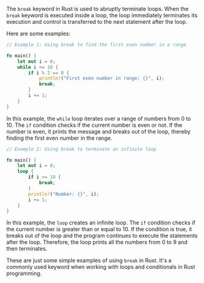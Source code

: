 The `break` keyword in Rust is used to abruptly terminate loops. When the `break` keyword is executed inside a loop, the loop immediately terminates its execution and control is transferred to the next statement after the loop.

Here are some examples:

```rust
// Example 1: Using break to find the first even number in a range

fn main() {
    let mut i = 0;
    while i <= 10 {
        if i % 2 == 0 {
            println!("First even number in range: {}", i);
            break;
        }
        i += 1;
    }
}
```

In this example, the `while` loop iterates over a range of numbers from 0 to 10. The `if` condition checks if the current number is even or not. If the number is even, it prints the message and breaks out of the loop, thereby finding the first even number in the range.

```rust
// Example 2: Using break to terminate an infinite loop

fn main() {
    let mut i = 0;
    loop {
        if i >= 10 {
            break;
        }
        println!("Number: {}", i);
        i += 1;
    }
}
```

In this example, the `loop` creates an infinite loop. The `if` condition checks if the current number is greater than or equal to 10. If the condition is true, it breaks out of the loop and the program continues to execute the statements after the loop. Therefore, the loop prints all the numbers from 0 to 9 and then terminates.

These are just some simple examples of using `break` in Rust. It's a commonly used keyword when working with loops and conditionals in Rust programming.